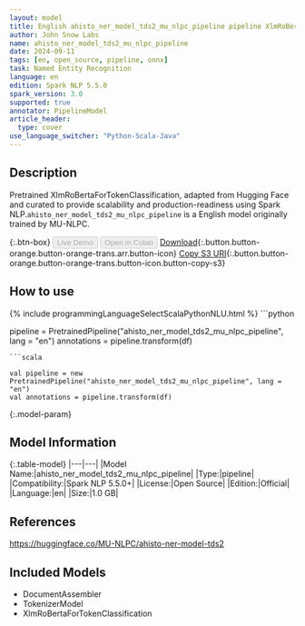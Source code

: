 ```yaml
---
layout: model
title: English ahisto_ner_model_tds2_mu_nlpc_pipeline pipeline XlmRoBertaForTokenClassification from MU-NLPC
author: John Snow Labs
name: ahisto_ner_model_tds2_mu_nlpc_pipeline
date: 2024-09-11
tags: [en, open_source, pipeline, onnx]
task: Named Entity Recognition
language: en
edition: Spark NLP 5.5.0
spark_version: 3.0
supported: true
annotator: PipelineModel
article_header:
  type: cover
use_language_switcher: "Python-Scala-Java"
---
```


## Description

Pretrained XlmRoBertaForTokenClassification, adapted from Hugging Face and curated to provide scalability and production-readiness using Spark NLP.`ahisto_ner_model_tds2_mu_nlpc_pipeline` is a English model originally trained by MU-NLPC.

{:.btn-box}
<button class="button button-orange" disabled>Live Demo</button>
<button class="button button-orange" disabled>Open in Colab</button>
[Download](https://s3.amazonaws.com/auxdata.johnsnowlabs.com/public/models/ahisto_ner_model_tds2_mu_nlpc_pipeline_en_5.5.0_3.0_1726086532973.zip){:.button.button-orange.button-orange-trans.arr.button-icon}
[Copy S3 URI](s3://auxdata.johnsnowlabs.com/public/models/ahisto_ner_model_tds2_mu_nlpc_pipeline_en_5.5.0_3.0_1726086532973.zip){:.button.button-orange.button-orange-trans.button-icon.button-copy-s3}

## How to use



<div class="tabs-box" markdown="1">
{% include programmingLanguageSelectScalaPythonNLU.html %}
```python

pipeline = PretrainedPipeline("ahisto_ner_model_tds2_mu_nlpc_pipeline", lang = "en")
annotations =  pipeline.transform(df)   

```
```scala

val pipeline = new PretrainedPipeline("ahisto_ner_model_tds2_mu_nlpc_pipeline", lang = "en")
val annotations = pipeline.transform(df)

```
</div>

{:.model-param}
## Model Information

{:.table-model}
|---|---|
|Model Name:|ahisto_ner_model_tds2_mu_nlpc_pipeline|
|Type:|pipeline|
|Compatibility:|Spark NLP 5.5.0+|
|License:|Open Source|
|Edition:|Official|
|Language:|en|
|Size:|1.0 GB|

## References

https://huggingface.co/MU-NLPC/ahisto-ner-model-tds2

## Included Models

- DocumentAssembler
- TokenizerModel
- XlmRoBertaForTokenClassification